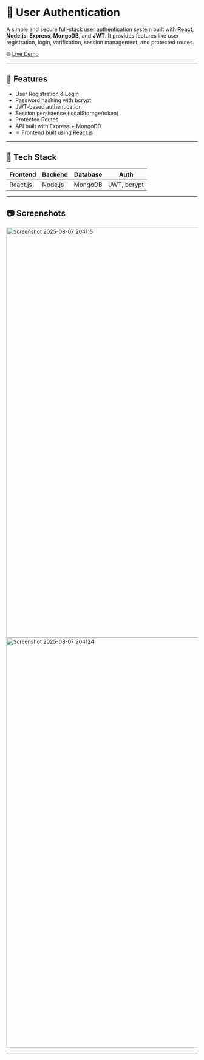 # 🔐 User Authentication

A simple and secure full-stack user authentication system built with **React**, **Node.js**, **Express**, **MongoDB**, and **JWT**. It provides features like user registration, login, varification, session management, and protected routes.

🌐 [Live Demo](https://user-auth-chi.vercel.app)

---

## 🚀 Features

-  User Registration & Login
-  Password hashing with bcrypt
-  JWT-based authentication
-  Session persistence (localStorage/token)
-  Protected Routes
-  API built with Express + MongoDB
- ⚛ Frontend built using React.js

---

## 📁 Tech Stack

| Frontend  | Backend     | Database | Auth         |
|-----------|-------------|----------|--------------|
| React.js  | Node.js     | MongoDB  | JWT, bcrypt  |

---

## 📷 Screenshots
<img width="1920" height="1080" alt="Screenshot 2025-08-07 204115" src="https://github.com/user-attachments/assets/ba51fdcf-c124-4a62-b510-d1ff0cf85bd7" />
<img width="1920" height="1080" alt="Screenshot 2025-08-07 204124" src="https://github.com/user-attachments/assets/e347caee-ed63-468b-93bf-75f720bc81b2" />



---



